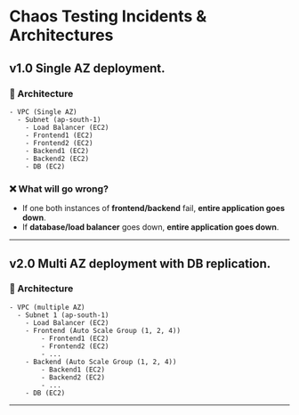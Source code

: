 # Chaos Testing Incidents & Architectures

## v1.0 Single AZ deployment.

### **🧮 Architecture**

```
- VPC (Single AZ)
  - Subnet (ap-south-1)
    - Load Balancer (EC2)
    - Frontend1 (EC2)
    - Frontend2 (EC2)
    - Backend1 (EC2)
    - Backend2 (EC2)
    - DB (EC2)
```

### **❌ What will go wrong?**

- If one both instances of **frontend/backend** fail, **entire application goes down**.
- If **database/load balancer** goes down, **entire application goes down**.

---

## v2.0 Multi AZ deployment with DB replication.

### **🧮 Architecture**

```
- VPC (multiple AZ)
  - Subnet 1 (ap-south-1)
    - Load Balancer (EC2)
    - Frontend (Auto Scale Group (1, 2, 4))
        - Frontend1 (EC2)
        - Frontend2 (EC2)
        - ...
    - Backend (Auto Scale Group (1, 2, 4))
        - Backend1 (EC2)
        - Backend2 (EC2)
        - ...
    - DB (EC2)
```

---
